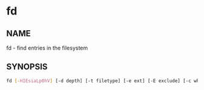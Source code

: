 # fd

## NAME

fd - find entries in the filesystem

## SYNOPSIS

```bash
fd [-HIEsiaLp0hV] [-d depth] [-t filetype] [-e ext] [-E exclude] [-c when] [-j num] [-x cmd] [pattern] [path...]
```
